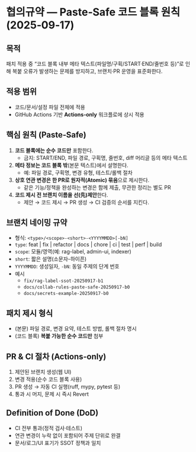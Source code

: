 # 협의규약 — Paste‑Safe 코드 블록 원칙 (2025‑09‑17)

## 목적
패치 적용 중 “코드 블록 내부 메타 텍스트(파일명/구획/START·END/줄번호 등)”로 인해 복붙 오류가 발생하는 문제를 방지하고, 브랜치·PR 운영을 표준화한다.

## 적용 범위
- 코드/문서/설정 파일 전체에 적용
- GitHub Actions 기반 **Actions‑only** 워크플로에 상시 적용

## 핵심 원칙 (Paste‑Safe)
1. **코드 블록에는 순수 코드만** 포함한다.  
   - 금지: START/END, 파일 경로, 구획명, 줄번호, diff 머리글 등의 메타 텍스트
2. **메타 정보는 코드 블록 밖**(본문 텍스트)에서 설명한다.  
   - 예: 파일 경로, 구획명, 변경 유형, 테스트/롤백 절차
3. **상호 연관 변경은 한 PR로 원자적(Atomic) 묶음**으로 제시한다.  
   - 같은 기능/정책을 완성하는 변경은 함께 제출, 무관한 정리는 별도 PR
4. **코드 제시 전 브랜치 이름을 선(先)제안**한다.  
   - 제안 → 코드 제시 → PR 생성 → CI 검증의 순서를 지킨다.

## 브랜치 네이밍 규약
- 형식: `<type>/<scope>-<short>-<YYYYMMDD>[-bN]`
- `type`: feat | fix | refactor | docs | chore | ci | test | perf | build  
- `scope`: 모듈/영역(예: rag-label, admin-ui, indexer)  
- `short`: 짧은 설명(소문자-하이픈)  
- `YYYYMMDD`: 생성일자, `-bN`: 동일 주제의 단계 번호  
- 예시  
  - `fix/rag-label-ssot-20250917-b1`  
  - `docs/collab-rules-paste-safe-20250917-b0`  
  - `docs/secrets-example-20250917-b0`

## 패치 제시 형식
- (본문) 파일 경로, 변경 요약, 테스트 방법, 롤백 절차 명시  
- (코드 블록) **복붙 가능한 순수 코드만** 첨부

## PR & CI 절차 (Actions‑only)
1. 제안된 브랜치 생성(웹 UI)  
2. 변경 적용(순수 코드 블록 사용)  
3. PR 생성 → 자동 CI 실행(ruff, mypy, pytest 등)  
4. 통과 시 머지, 문제 시 즉시 Revert

## Definition of Done (DoD)
- CI 전부 통과(정적 검사·테스트)  
- 연관 변경이 누락 없이 포함되어 주제 단위로 완결  
- 문서/로그/UI 표기가 SSOT 정책과 일치
